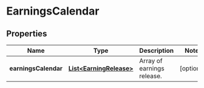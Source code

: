 

# EarningsCalendar


## Properties

| Name | Type | Description | Notes |
|------------ | ------------- | ------------- | -------------|
|**earningsCalendar** | [**List&lt;EarningRelease&gt;**](EarningRelease.md) | Array of earnings release. |  [optional] |



